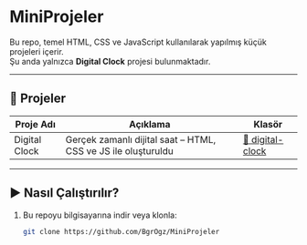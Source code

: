 # MiniProjeler

Bu repo, temel HTML, CSS ve JavaScript kullanılarak yapılmış küçük projeleri içerir.  
Şu anda yalnızca **Digital Clock** projesi bulunmaktadır.

---

## 📂 Projeler

| Proje Adı     | Açıklama | Klasör |
|---------------|----------|--------|
| Digital Clock | Gerçek zamanlı dijital saat – HTML, CSS ve JS ile oluşturuldu | [📁 digital-clock](./digital-clock) |

---

## ▶️ Nasıl Çalıştırılır?

1. Bu repoyu bilgisayarına indir veya klonla:
   ```bash
   git clone https://github.com/BgrOgz/MiniProjeler
